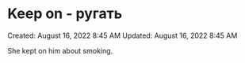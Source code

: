 # Keep on - ругать

Created: August 16, 2022 8:45 AM
Updated: August 16, 2022 8:45 AM

She kept on him about smoking.